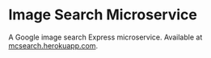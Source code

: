 # Image Search Microservice
A Google image search Express microservice. Available at [mcsearch.herokuapp.com](http://mcsearch.herokuapp.com).
